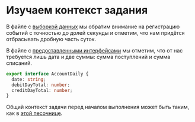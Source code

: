 # Изучаем контекст задания

В файле с [выборкой данных](https://codesandbox.io/s/problemy-tipizacii-funkciy-dlya-raboty-s-zapisyami-uuezr?file=/src/ledger-01.json) мы обратим внимание на регистрацию событий с точностью до долей секунды и отметим, что нам придётся отбрасывать дробную часть суток.

В файле с [предоставленными интерфейсами](https://codesandbox.io/s/problemy-tipizacii-funkciy-dlya-raboty-s-zapisyami-uuezr?file=/src/i-faces.ts) мы отметим, что от нас требуется лишь дата и две суммы: сумма поступлений и сумма списаний.

```ts
export interface AccountDaily {
  date: string;
  debitDayTotal: number;
  creditDayTotal: number;
}
```

Общий контекст задачи перед началом выполнения может быть таким, как в [этой песочнице](https://codesandbox.io/s/problemy-tipizacii-funkciy-dlya-raboty-s-zapisyami-uuezr).

